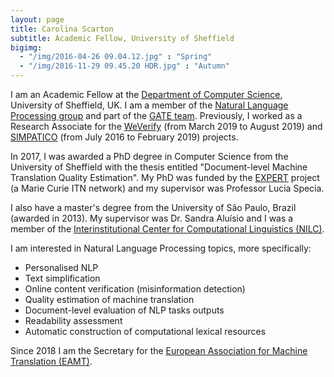 ```yaml
---
layout: page
title: Carolina Scarton
subtitle: Academic Fellow, University of Sheffield
bigimg:
  - "/img/2016-04-26 09.04.12.jpg" : "Spring"
  - "/img/2016-11-29 09.45.20 HDR.jpg" : "Autumn"
---
```


I am an Academic Fellow at the [Department of Computer Science](https://www.sheffield.ac.uk/dcs), University of Sheffield, UK. I am a member of the [Natural Language Processing group](https://www.sheffield.ac.uk/dcs/research/groups/nlp) and part of the [GATE team](https://gate.ac.uk/). Previously, I worked as a Research Associate for the [WeVerify](https://weverify.eu/) (from March 2019 to August 2019) and [SIMPATICO](https://www.simpatico-project.eu/) (from July 2016 to February 2019) projects.

In 2017, I was awarded a PhD degree in Computer Science from the University of Sheffield with the thesis entitled "Document-level Machine Translation Quality Estimation". My PhD was funded by the [EXPERT](http://expert-itn.eu/) project (a Marie Curie ITN network) and my supervisor was Professor Lucia Specia.

I also have a master's degree from the University of São Paulo, Brazil (awarded in 2013). My supervisor was Dr. Sandra Aluísio and I was a member of the [Interinstitutional Center for Computational Linguistics (NILC)](http://nilc.icmc.usp.br/nilc/index.php).

I am interested in Natural Language Processing topics, more specifically:
- Personalised NLP
- Text simplification
- Online content verification (misinformation detection)
- Quality estimation of machine translation
- Document-level evaluation of NLP tasks outputs
- Readability assessment
- Automatic construction of computational lexical resources 
    
Since 2018 I am the Secretary for the [European Association for Machine Translation (EAMT)](http://eamt.org).
